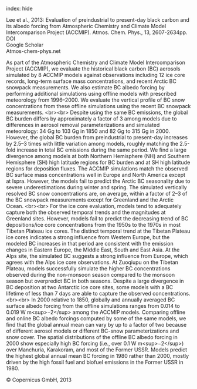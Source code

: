 index: hide

<div class="Citation">

  <div class="Citation-body">
    <div class="Citation-text">Lee et al., 2013: Evaluation of preindustrial to present-day black carbon and its albedo forcing from Atmospheric Chemistry and Climate Model Intercomparison Project (ACCMIP). <span class="Article-journal">Atmos. Chem. Phys., </span><span class="Article-volume">13, </span>2607-2634pp.</div>
    <div class="Citation-links">
      <div class="CitationLink" data-href="https://doi.org/10.5194/acp-13-2607-2013">
        <div class="CitationLink-icon CitationLink-Doi"></div>
        <div class="CitationLink-text">DOI</div>
      </div>
      <div class="CitationLink" data-href="https://scholar.google.com/scholar?q=10.5194/acp-13-2607-2013">
        <div class="CitationLink-icon CitationLink-Scholar"></div>
        <div class="CitationLink-text">Google Scholar</div>
      </div>
      <div class="CitationLink" data-href="http://www.atmos-chem-phys.net/13/2607/2013/">
        <div class="CitationLink-icon CitationLink-Publisher"></div>
        <div class="CitationLink-text">Atmos-chem-phys.net</div>
      </div>
    </div>
  </div>
</div>

As part of the Atmospheric Chemistry and Climate Model Intercomparison Project (ACCMIP), we evaluate the historical black carbon (BC) aerosols simulated by 8 ACCMIP models against observations including 12 ice core records, long-term surface mass concentrations, and recent Arctic BC snowpack measurements. We also estimate BC albedo forcing by performing additional simulations using offline models with prescribed meteorology from 1996–2000. We evaluate the vertical profile of BC snow concentrations from these offline simulations using the recent BC snowpack measurements. &lt;br&gt;&lt;br&gt; Despite using the same BC emissions, the global BC burden differs by approximately a factor of 3 among models due to differences in aerosol removal parameterizations and simulated meteorology: 34 Gg to 103 Gg in 1850 and 82 Gg to 315 Gg in 2000. However, the global BC burden from preindustrial to present-day increases by 2.5–3 times with little variation among models, roughly matching the 2.5-fold increase in total BC emissions during the same period. We find a large divergence among models at both Northern Hemisphere (NH) and Southern Hemisphere (SH) high latitude regions for BC burden and at SH high latitude regions for deposition fluxes. The ACCMIP simulations match the observed BC surface mass concentrations well in Europe and North America except at Ispra. However, the models fail to predict the Arctic BC seasonality due to severe underestimations during winter and spring. The simulated vertically resolved BC snow concentrations are, on average, within a factor of 2–3 of the BC snowpack measurements except for Greenland and the Arctic Ocean. &lt;br&gt;&lt;br&gt; For the ice core evaluation, models tend to adequately capture both the observed temporal trends and the magnitudes at Greenland sites. However, models fail to predict the decreasing trend of BC depositions/ice core concentrations from the 1950s to the 1970s in most Tibetan Plateau ice cores. The distinct temporal trend at the Tibetan Plateau ice cores indicates a strong influence from Western Europe, but the modeled BC increases in that period are consistent with the emission changes in Eastern Europe, the Middle East, South and East Asia. At the Alps site, the simulated BC suggests a strong influence from Europe, which agrees with the Alps ice core observations. At Zuoqiupu on the Tibetan Plateau, models successfully simulate the higher BC concentrations observed during the non-monsoon season compared to the monsoon season but overpredict BC in both seasons. Despite a large divergence in BC deposition at two Antarctic ice core sites, some models with a BC lifetime of less than 7 days are able to capture the observed concentrations. &lt;br&gt;&lt;br&gt; In 2000 relative to 1850, globally and annually averaged BC surface albedo forcing from the offline simulations ranges from 0.014 to 0.019 W m&lt;sup&gt;−2&lt;/sup&gt; among the ACCMIP models. Comparing offline and online BC albedo forcings computed by some of the same models, we find that the global annual mean can vary by up to a factor of two because of different aerosol models or different BC-snow parameterizations and snow cover. The spatial distributions of the offline BC albedo forcing in 2000 show especially high BC forcing (i.e., over 0.1 W m&lt;sup&gt;−2&lt;/sup&gt;) over Manchuria, Karakoram, and most of the Former USSR. Models predict the highest global annual mean BC forcing in 1980 rather than 2000, mostly driven by the high fossil fuel and biofuel emissions in the Former USSR in 1980.

<div class="Citation-copy">
&copy; Copernicus GmbH, 2013
</div>